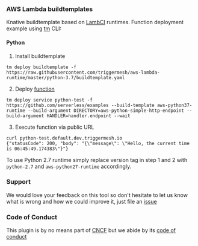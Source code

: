 ### AWS Lambda buildtemplates

Knative buildtemplate based on [LambCI](https://github.com/lambci/docker-lambda) runtimes. 
Function deployment example using [tm](https://github.com/triggermesh/tm) CLI:

#### Python

1. Install buildtemplate

```
tm deploy buildtemplate -f https://raw.githubusercontent.com/triggermesh/aws-lambda-runtime/master/python-3.7/buildtemplate.yaml
```

2. Deploy [function](https://github.com/serverless/examples/tree/master/aws-python-simple-http-endpoint)

```
tm deploy service python-test -f https://github.com/serverless/examples --build-template aws-python37-runtime --build-argument DIRECTORY=aws-python-simple-http-endpoint --build-argument HANDLER=handler.endpoint --wait
```

3. Execute function via public URL

```
curl python-test.default.dev.triggermesh.io
{"statusCode": 200, "body": "{\"message\": \"Hello, the current time is 06:45:49.174383\"}"}
```


To use Python 2.7 runtime simply replace version tag in step 1 and 2 with `python-2.7` and `aws-python27-runtime` accordingly.



### Support

We would love your feedback on this tool so don't hesitate to let us know what is wrong and how we could improve it, just file an [issue](https://github.com/triggermesh/aws-lambda-runtime/issues/new)

### Code of Conduct

This plugin is by no means part of [CNCF](https://www.cncf.io/) but we abide by its [code of conduct](https://github.com/cncf/foundation/blob/master/code-of-conduct.md)
